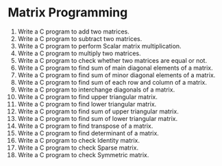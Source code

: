# Matrix Programming

1. Write a C program to add two matrices.
2. Write a C program to subtract two matrices.
3. Write a C program to perform Scalar matrix multiplication.
4. Write a C program to multiply two matrices.
5. Write a C program to check whether two matrices are equal or not.
6. Write a C program to find sum of main diagonal elements of a matrix.
7. Write a C program to find sum of minor diagonal elements of a matrix.
8. Write a C program to find sum of each row and column of a matrix.
9. Write a C program to interchange diagonals of a matrix.
10. Write a C program to find upper triangular matrix.
11. Write a C program to find lower triangular matrix.
12. Write a C program to find sum of upper triangular matrix.
13. Write a C program to find sum of lower triangular matrix.
14. Write a C program to find transpose of a matrix.
15. Write a C program to find determinant of a matrix.
16. Write a C program to check Identity matrix.
17. Write a C program to check Sparse matrix.
18. Write a C program to check Symmetric matrix.
